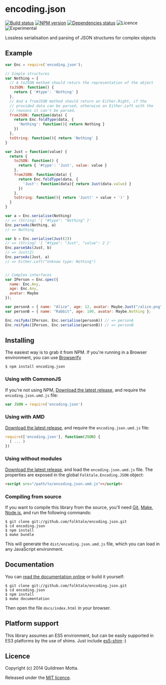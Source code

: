 encoding.json
=============

[![Build status](https://img.shields.io/travis/folktale/encoding.json/master.svg?style=flat)](https://travis-ci.org/folktale/encoding.json)
[![NPM version](https://img.shields.io/npm/v/encoding.json.svg?style=flat)](https://npmjs.org/package/encoding.json)
[![Dependencies status](https://img.shields.io/david/folktale/encoding.json.svg?style=flat)](https://david-dm.org/folktale/encoding.json)
![Licence](https://img.shields.io/npm/l/encoding.json.svg?style=flat&label=licence)
![Experimental](https://img.shields.io/badge/stability-experimental-orange.svg?style=flat)


Lossless serialisation and parsing of JSON structures for complex objects


## Example

```js
var Enc = require('encoding.json');

// Simple structures
var Nothing = {
  // A toJSON method should return the representation of the object
  toJSON: function() {
    return { '#type': 'Nothing' }
  },
  // And a fromJSON method should return an Either.Right, if the
  // provided data can be parsed, otherwise an Either.Left with the
  // reasons it can't be parsed.
  fromJSON: function(data) {
    return Enc.foldType(data, {
      'Nothing': function(){ return Nothing }
    })
  },
  toString: function(){ return 'Nothing' }
}

var Just = function(value) {
  return {
    toJSON: function() {
      return { '#type': 'Just', value: value }
    },
    fromJSON: function(data) {
      return Enc.foldType(data, {
        'Just': function(data){ return Just(data.value) }
      })
    },
    toString: function(){ return 'Just(' + value + ')' }
  }
}

var a = Enc.serialise(Nothing)
// => (String) '{ "#type": "Nothing" }'
Enc.parseAs(Nothing, a)
// => Nothing

var b = Enc.serialise(Just(2))
// => (String) '{ "#type": "Just", "value": 2 }'
Enc.parseSAs(Just, b)
// => Just(2)
Enc.parseAs(Just, a)
// => Either.Left("Unknow type: Nothing")


// Complex interfaces
var IPerson = Enc.spec({
  name: Enc.Any,
  age: Enc.Any,
  avatar: Maybe
});

var personA = { name: "Alice", age: 12, avatar: Maybe.Just("/alice.png") };
var personB = { name: "Rabbit", age: 100, avatar: Maybe.Nothing };

Enc.reifyAs(IPerson, Enc.serialise(personA)) // => personA
Enc.reifyAs(IPerson, Enc.serialise(personB)) // => personB
```


## Installing

The easiest way is to grab it from NPM. If you're running in a Browser
environment, you can use [Browserify][]

    $ npm install encoding.json


### Using with CommonJS

If you're not using NPM, [Download the latest release][release], and require
the `encoding.json.umd.js` file:

```js
var JSON = require('encoding.json')
```


### Using with AMD

[Download the latest release][release], and require the `encoding.json.umd.js`
file:

```js
require(['encoding.json'], function(JSON) {
  ( ... )
})
```


### Using without modules

[Download the latest release][release], and load the `encoding.json.umd.js`
file. The properties are exposed in the global `Folktale.Encoding.JSON` object:

```html
<script src="/path/to/encoding.json.umd.js"></script>
```


### Compiling from source

If you want to compile this library from the source, you'll need [Git][],
[Make][], [Node.js][], and run the following commands:

    $ git clone git://github.com/folktale/encoding.json.git
    $ cd encoding.json
    $ npm install
    $ make bundle
    
This will generate the `dist/encoding.json.umd.js` file, which you can load in
any JavaScript environment.

    
## Documentation

You can [read the documentation online][docs] or build it yourself:

    $ git clone git://github.com/folktale/encoding.json.git
    $ cd encoding.json
    $ npm install
    $ make documentation

Then open the file `docs/index.html` in your browser.


## Platform support

This library assumes an ES5 environment, but can be easily supported in ES3
platforms by the use of shims. Just include [es5-shim][] :)


## Licence

Copyright (c) 2014 Quildreen Motta.

Released under the [MIT licence](https://github.com/folktale/encoding.json/blob/master/LICENCE).

<!-- links -->
[Fantasy Land]: https://github.com/fantasyland/fantasy-land
[Browserify]: http://browserify.org/
[Git]: http://git-scm.com/
[Make]: http://www.gnu.org/software/make/
[Node.js]: http://nodejs.org/
[es5-shim]: https://github.com/kriskowal/es5-shim
[docs]: http://folktale.github.io/encoding.json
<!-- [release: https://github.com/folktale/encoding.json/releases/download/v$VERSION/encoding.json-$VERSION.tar.gz] -->
[release]: https://github.com/folktale/encoding.json/releases/download/v0.1.0/encoding.json-0.1.0.tar.gz
<!-- [/release] -->

